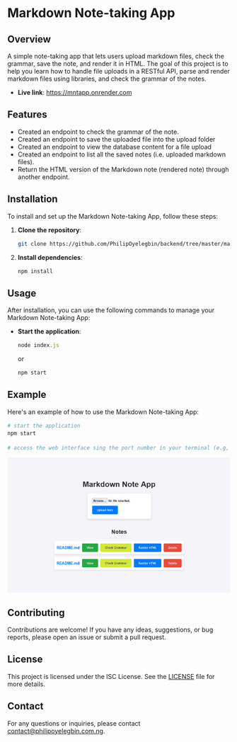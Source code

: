 # Markdown Note-taking App

## Overview
A simple note-taking app that lets users upload markdown files, check the grammar, save the note, and render it in HTML. The goal of this project is to help you learn how to handle file uploads in a RESTful API, parse and render markdown files using libraries, and check the grammar of the notes.

- **Live link**: https://mntapp.onrender.com

## Features
- Created an endpoint to check the grammar of the note.
- Created an endpoint to save the uploaded file into the upload folder
- Created an endpoint to view the database content for a file upload
- Created an endpoint to list all the saved notes (i.e. uploaded markdown files).
- Return the HTML version of the Markdown note (rendered note) through another endpoint.

## Installation
To install and set up the Markdown Note-taking App, follow these steps:

1. **Clone the repository**:
   ```bash
   git clone https://github.com/PhilipOyelegbin/backend/tree/master/markdown-note-taking.git
   ```

2. **Install dependencies**:
   ```bash
   npm install
   ```

## Usage
After installation, you can use the following commands to manage your Markdown Note-taking App:

- **Start the application**:
  ```javascript
  node index.js
  ```
    or
  ```javascript
  npm start
  ```

## Example
Here's an example of how to use the Markdown Note-taking App:

```bash
# start the application
npm start

# access the web interface sing the port number in your terminal (e.g, http://localhost:3001)
```
![preview](./public/image/preview.png)

## Contributing
Contributions are welcome! If you have any ideas, suggestions, or bug reports, please open an issue or submit a pull request.

## License
This project is licensed under the ISC License. See the [LICENSE](LICENSE) file for more details.

## Contact
For any questions or inquiries, please contact [contact@philipoyelegbin.com.ng](mailto:contact@philipoyelegbin.com.ng).
